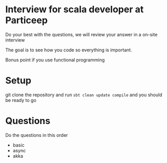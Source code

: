 # Interview for scala developer at Particeep

Do your best with the questions, we will review your answer in a on-site interview

The goal is to see how you code so everything is important.

Bonus point if you use functional programming

# Setup

git clone the repository and run `sbt clean update compile` and you should be ready to go

# Questions

Do the questions in this order

* basic
* async
* akka
